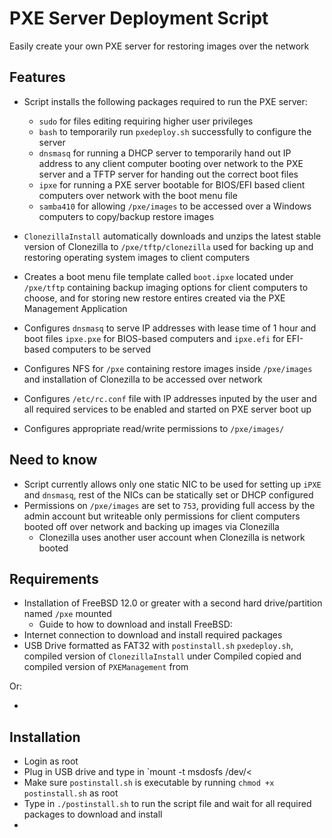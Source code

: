 # PXE Server Deployment Script
Easily create your own PXE server for restoring images over the network

## Features

- Script installs the following packages required to run the PXE server:
  - `sudo` for files editing requiring higher user privileges
  - `bash` to temporarily run `pxedeploy.sh` successfully to configure the server
  - `dnsmasq` for running a DHCP server to temporarily hand out IP address to any client computer booting over network to the PXE server and a TFTP server for handing out the correct boot files
  - `ipxe` for running a PXE server bootable for BIOS/EFI based client computers over network with the boot menu file
  - `samba410` for allowing `/pxe/images` to be accessed over a Windows computers to copy/backup restore images
  
- `ClonezillaInstall` automatically downloads and unzips the latest stable version of Clonezilla to `/pxe/tftp/clonezilla` used for backing up and restoring operating system images to client computers
- Creates a boot menu file template called `boot.ipxe` located under `/pxe/tftp` containing backup imaging options for client computers to choose, and for storing new restore entires created via the PXE Management Application
- Configures `dnsmasq` to serve IP addresses with lease time of 1 hour and boot files `ipxe.pxe` for BIOS-based computers and `ipxe.efi` for EFI-based computers to be served
- Configures NFS for `/pxe` containing restore images inside `/pxe/images` and installation of Clonezilla to be accessed over network
- Configures `/etc/rc.conf` file with IP addresses inputed by the user and all required services to be enabled and started on PXE server boot up
- Configures appropriate read/write permissions to `/pxe/images/`

## Need to know

- Script currently allows only one static NIC to be used for setting up `iPXE` and `dnsmasq`, rest of the NICs can be statically set or DHCP configured
- Permissions on `/pxe/images` are set to `753`, providing full access by the admin account but writeable only permissions for client computers booted off over network and backing up images via Clonezilla
  - Clonezilla uses another user account when Clonezilla is network booted

## Requirements

- Installation of FreeBSD 12.0 or greater with a second hard drive/partition named `/pxe` mounted
  - Guide to how to download and install FreeBSD: <insert github page of guide>
- Internet connection to download and install required packages
- USB Drive formatted as FAT32 with `postinstall.sh` `pxedeploy.sh`, compiled version of `ClonezillaInstall` under Compiled copied and compiled version of `PXEManagement` from 

Or:

- 
  
## Installation

- Login as root
- Plug in USB drive and type in `mount -t msdosfs /dev/<
- Make sure `postinstall.sh` is executable by running `chmod +x postinstall.sh` as root
- Type in `./postinstall.sh` to run the script file and wait for all required packages to download and install
- 
